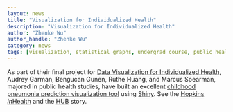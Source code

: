 ```yaml
---
layout: news
title: "Visualization for Individualized Health"
description: "Visualization for Individualized Health"
author: "Zhenke Wu"
author_handle: "Zhenke Wu"
category: news
tags: [visualization, statistical graphs, undergrad course, public health major]
---
```


As part of their final project for [Data Visualization for Individualized Health](https://isis.jhu.edu/classes/results.aspx), Audrey Garman, Bengucan Gunen, Ruthe Huang, and Marcus Spearman, majored in public health studies, have built an excellent [childhood pneumonia prediction visualization tool](https://audgar.shinyapps.io/pneumonia/) using [Shiny](http://shiny.rstudio.com/). See the [Hopkins *in*Health](http://hopkinsinhealth.jhu.edu/news-and-blog/hopkins-students-undertake-data-visualization-to-improve-health-care) and the [HUB](http://hub.jhu.edu/2016/05/23/data-visualization-course) story.